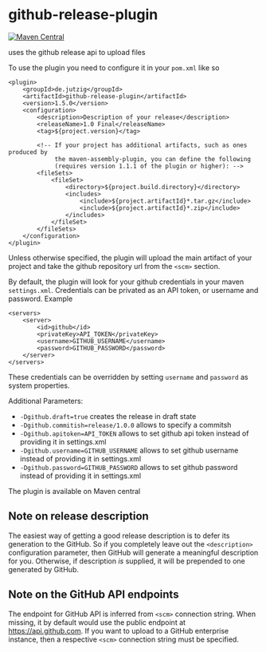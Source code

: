 github-release-plugin
=====================

[![Maven Central](https://maven-badges.herokuapp.com/maven-central/de.jutzig/github-release-plugin/badge.svg)](https://maven-badges.herokuapp.com/maven-central/de.jutzig/github-release-plugin)

uses the github release api to upload files

To use the plugin you need to configure it in your `pom.xml` like so

```
<plugin>
    <groupId>de.jutzig</groupId>
    <artifactId>github-release-plugin</artifactId>
    <version>1.5.0</version>
    <configuration>
        <description>Description of your release</description>
        <releaseName>1.0 Final</releaseName>
        <tag>${project.version}</tag>
        
        <!-- If your project has additional artifacts, such as ones produced by
             the maven-assembly-plugin, you can define the following
             (requires version 1.1.1 of the plugin or higher): -->
        <fileSets>
            <fileSet>
                <directory>${project.build.directory}</directory>
                <includes>
                    <include>${project.artifactId}*.tar.gz</include>
                    <include>${project.artifactId}*.zip</include>
                </includes>
            </fileSet>
        </fileSets>
    </configuration>
</plugin>
```

Unless otherwise specified, the plugin will upload the main artifact of your project and take the github repository url from the `<scm>` section.

By default, the plugin will look for your github credentials in your maven `settings.xml`. Credentials can be privated as an API token, or username and password. Example
```
<servers>
    <server>
        <id>github</id>
        <privateKey>API_TOKEN</privateKey>
        <username>GITHUB_USERNAME</username>
        <password>GITHUB_PASSWORD</password>
    </server>
</servers>
```

These credentials can be overridden by setting `username` and `password` as system properties.

Additional Parameters:

 * `-Dgithub.draft=true` creates the release in draft state
 * `-Dgithub.commitish=release/1.0.0` allows to specify a commitsh
 * `-Dgithub.apitoken=API_TOKEN` allows to set github api token instead of providing it in settings.xml
 * `-Dgithub.username=GITHUB_USERNAME` allows to set github username instead of providing it in settings.xml
 * `-Dgithub.password=GITHUB_PASSWORD` allows to set github password instead of providing it in settings.xml

The plugin is available on Maven central

## Note on release description
The easiest way of getting a good release description is to defer its generation to the GitHub. So if you completely leave out the `<description>` configuration
parameter, then GitHub will generate a meaningful description for you. Otherwise, if description _is_ supplied, it will be prepended to one generated by GitHub.

## Note on the GitHub API endpoints
The endpoint for GitHub API is inferred from `<scm>` connection string. When missing, it by default would use the public endpoint at https://api.github.com.
If you want to upload to a GitHub enterprise instance, then a respective `<scm>` connection string must be specified.
